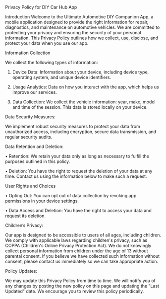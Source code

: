 Privacy Policy for DIY Car Hub App

Introduction Welcome to the Ultimate Automotive DIY Companion App, a mobile application designed to provide the right information for repair, diagnostics, and maintenance on automotive vehicles. We are committed to protecting your privacy and ensuring the security of your personal information. This Privacy Policy outlines how we collect, use, disclose, and protect your data when you use our app.

Information Collection

We collect the following types of information:

1.	Device Data: Information about your device, including device type, operating system, and unique device identifiers.
   
3.	Usage Analytics: Data on how you interact with the app, which helps us improve our services.
   
5.	Data Collection: We collect the vehicle information: year, make, model and time of the session. This data is stored locally on your device.
   
Data Security Measures:

 We implement robust security measures to protect your data from unauthorized access, including encryption, secure data transmission, and regular security audits.
 
Data Retention and Deletion: 

• Retention: We retain your data only as long as necessary to fulfill the purposes outlined in this policy. 

• Deletion: You have the right to request the deletion of your data at any time. Contact us using the information below to make such a request.

User Rights and Choices 

• Opting Out: You can opt out of data collection by revoking app permissions in your device settings. 

• Data Access and Deletion: You have the right to access your data and request its deletion.

Children’s Privacy:

Our app is designed to be accessible to users of all ages, including children. We comply with applicable laws regarding children's privacy, such as COPPA (Children's Online Privacy Protection Act). We do not knowingly collect personal information from children under the age of 13 without parental consent. If you believe we have collected such information without consent, please contact us immediately so we can take appropriate action.

 Policy Updates:
 
 We may update this Privacy Policy from time to time. We will notify you of any changes by posting the new policy on this page and updating the "Last Updated" date. We encourage you to review this policy periodically.

